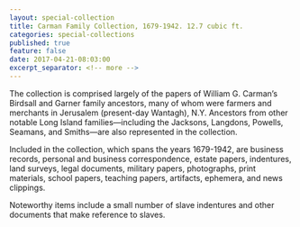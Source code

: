 ```yaml
---
layout: special-collection
title: Carman Family Collection, 1679-1942. 12.7 cubic ft.
categories: special-collections
published: true
feature: false
date: 2017-04-21-08:03:00
excerpt_separator: <!-- more -->
---
```

The collection is comprised largely of the papers of William G. Carman’s Birdsall and Garner family ancestors, many of whom were farmers and merchants in Jerusalem (present-day Wantagh), N.Y. Ancestors from other notable Long Island families—including the Jacksons, Langdons, Powells, Seamans, and Smiths—are also represented in the collection.
<!-- more -->

Included in the collection, which spans the years 1679-1942, are business records, personal and business correspondence, estate papers, indentures, land surveys, legal documents, military papers, photographs, print materials, school papers, teaching papers, artifacts, ephemera, and news clippings.
<!-- more -->

Noteworthy items include a small number of slave indentures and other documents that make reference to slaves.
<!-- more -->

